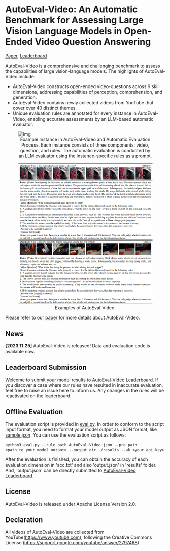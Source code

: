 # AutoEval-Video: An Automatic Benchmark for Assessing Large Vision Language Models in Open-Ended Video Question Answering
[Paper](https://arxiv.org/abs/2311.14906), [Leaderboard](https://huggingface.co/spaces/khhuiyh/AutoEval-Video_LeaderBoard/tree/main)

AutoEval-Video is a comprehensive and challenging benchmark to assess the capabilities of large vision-language models. The highlights of AutoEval-Video include:
- AutoEval-Video constructs open-ended video-questions across 9 skill dimensions, addressing capabilities of perception, comprehension, and generation.
- AutoEval-Video contains newly collected videos from YouTube that cover over 40 distinct themes.
- Unique evaluation rules are annotated for every instance in AutoEval-Video, enabling accurate assessments by an LLM-based automatic evaluator.


<figure>
  <img src="https://github.com/Xiuyuan-Chen/AutoEval-Video/blob/main/figs/overview.png" alt="img">
  <figcaption style="text-align: center;">Example Instance in AutoEval-Video and Automatic Evaluation Process. Each instance consists of three components: video, question, and rules. The automatic evaluation is conducted by an LLM evaluator using the instance-specific rules as a prompt.</figcaption>
</figure>

<figure>
  <img src="https://github.com/Xiuyuan-Chen/AutoEval-Video/blob/main/figs/cases.png" alt="img">
  <figcaption style="text-align: center;">Examples of AutoEval-Video.</figcaption>
</figure>
 

Please refer to our [paper](https://arxiv.org/abs/2311.14906) for more details about AutoEval-Video.
## News
<!-- **[2023.11.28]** [AutoEval-Video Leaderboard](https://huggingface.co/spaces/khhuiyh/AutoEval-Video_LeaderBoard/tree/main) is released! Welcome to submit your model's results. -->

**[2023.11.25]** AutoEval-Video is released! Data and evaluation code is available now.

## Leaderboard Submission

Welcome to submit your model results to [AutoEval-Video Leaderboard](https://huggingface.co/spaces/khhuiyh/AutoEval-Video_LeaderBoard/tree/main). If you discover a case where our rules have resulted in inaccurate evaluation, feel free to raise an issue here to inform us. Any changes in the rules will be reactivated on the leaderboard.

## Offline Evaluation

The evaluation script is provided in [eval.py](https://github.com/Xiuyuan-Chen/AutoEval-Video/eval.py). In order to conform to the script input format, you need to format your model output as JSON format, like [sample.json](https://github.com/Xiuyuan-Chen/AutoEval-Video/blob/main/sample.json). You can use the evaluation script as follows:

```shell
python3 eval.py --rule_path AutoEval-Video.json --pre_path <path_to_your_model_output> --output_dir ./results --ak <your_api_key>
```

After the evaluation is finished, you can obtain the accuracy of each evaluation dimension in 'acc.txt' and also 'output.json' in 'results' folder. And, 'output.json' can be directly submitted to [AutoEval-Video Leaderboard](https://huggingface.co/spaces/khhuiyh/AutoEval-Video_LeaderBoard/tree/main).


## License
AutoEval-Video is released under Apache License Version 2.0.


## Declaration
All videos of AutoEval-Video are collected from YouTube(https://www.youtube.com), following the Creative Commons License (https://support.google.com/youtube/answer/2797468).

<!-- ## Citation
If you find AutoEval-Video useful for your research and applications, please cite using this BibTeX:
```bibtex

``` -->
